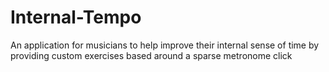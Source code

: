 # Internal-Tempo
An application for musicians to help improve their internal sense of time by providing custom exercises based around a sparse metronome click
